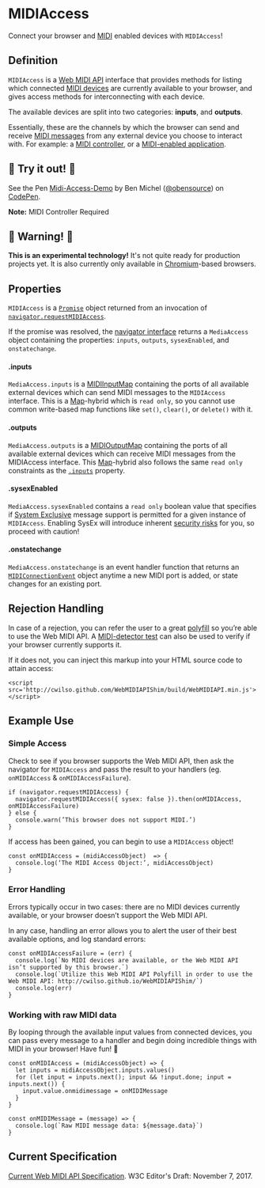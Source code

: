 # MIDIAccess
Connect your browser and [MIDI](https://en.wikipedia.org/wiki/MIDI) enabled devices with `MIDIAccess`!

## Definition
`MIDIAccess` is a [Web MIDI API](https://webaudio.github.io/web-midi-api/) interface that provides methods for listing which connected [MIDI devices](https://en.wikipedia.org/wiki/MIDI_controller) are currently available to your browser, and gives access methods for interconnecting with each device. 

The available devices are split into two categories: **inputs**, and **outputs**.

Essentially, these are the channels by which the browser can send and receive [MIDI messages](https://en.wikipedia.org/wiki/MIDI#Messages) from any external device you choose to interact with. For example: a [MIDI controller](https://en.wikipedia.org/wiki/MIDI_controller), or a [MIDI-enabled application](https://en.wikipedia.org/wiki/MIDI#Software).



## 🎉 Try it out! 🎉
<p data-height="461" data-theme-id="0" data-slug-hash="RMgLor" data-default-tab="js,result" data-user="obensource" data-embed-version="2" data-pen-title="Midi-Access-Demo" class="codepen">See the Pen <a href="https://codepen.io/obensource/pen/RMgLor/">Midi-Access-Demo</a> by Ben Michel (<a href="https://codepen.io/obensource">@obensource</a>) on <a href="https://codepen.io">CodePen</a>.</p>

**Note:** MIDI Controller Required

## 🚨 Warning! 🚨
**This is an experimental technology!** It's not quite ready for production projects yet. It is also currently only available in [Chromium](https://en.wikipedia.org/wiki/Chromium_(web_browser))-based browsers.

## Properties
`MIDIAccess` is a [`Promise`](https://developer.mozilla.org/en-US/docs/Web/JavaScript/Reference/Global_Objects/Promise)  object returned from an invocation of [`navigator.requestMIDIAccess`](https://webaudio.github.io/web-midi-api/#dom-navigator-requestmidiaccess).

If the promise was resolved, the [navigator interface](https://developer.mozilla.org/en-US/docs/Web/API/Navigator) returns a `MediaAccess` object containing the properties: `inputs`, `outputs`, `sysexEnabled`, and `onstatechange`.
#### .inputs
`MediaAccess.inputs` is a [MIDIInputMap](https://developer.mozilla.org/en-US/docs/Web/API/MIDIInputMap) containing the ports of all available external devices which can send MIDI messages to the `MIDIAccess` interface. This is a [Map](https://developer.mozilla.org/en-US/docs/Web/JavaScript/Reference/Global_Objects/Map)-hybrid which is `read only`, so you cannot use common write-based map functions like `set()`, `clear()`, or `delete()` with it.
#### .outputs
`MediaAccess.outputs` is a [MIDIOutputMap](https://developer.mozilla.org/en-US/docs/Web/API/MIDIOutputMap) containing the ports of all available external devices which can receive MIDI messages from the MIDIAccess interface. This [Map](https://developer.mozilla.org/en-US/docs/Web/JavaScript/Reference/Global_Objects/Map)-hybrid also follows the same `read only` constraints as the [`.inputs`](https://github.com/obensource/web-midi-api-docs/new/master#inputs) property.
#### .sysexEnabled
`MediaAccess.sysexEnabled` contains a `read only` boolean value that specifies if [System Exclusive](https://en.wikipedia.org/wiki/MIDI#System_Exclusive_messages) message support is permitted for a given instance of `MIDIAccess`. Enabling SysEx will introduce inherent [security risks](https://github.com/mozilla/standards-positions/issues/58#issuecomment-369892938) for you, so proceed with caution!
#### .onstatechange
`MediaAccess.onstatechange` is an event handler function that returns an [`MIDIConnectionEvent`](https://webaudio.github.io/web-midi-api/#MIDIConnectionEvent) object anytime a new MIDI port is added, or state changes for an existing port.

## Rejection Handling
In case of a rejection, you can refer the user to a great [polyfill](https://en.wikipedia.org/wiki/Polyfill_(programming)) so you’re able to use the Web MIDI API. A [MIDI-detector test](http://cwilso.github.io/WebMIDIAPIShim/) can also be used to verify if your browser currently supports it.

If it does not, you can inject this markup into your HTML source code to attain access:

`<script src='http://cwilso.github.com/WebMIDIAPIShim/build/WebMIDIAPI.min.js'></script>`

## Example Use

### Simple Access
Check to see if you browser supports the Web MIDI API, then ask the navigator for `MIDIAccess` and pass the result to your handlers (eg. `onMIDIAccess` & `onMIDIAccessFailure`).
```
if (navigator.requestMIDIAccess) {
  navigator.requestMIDIAccess({ sysex: false }).then(onMIDIAccess, onMIDIAccessFailure)
} else {
  console.warn(’This browser does not support MIDI.’)
}
```

If access has been gained, you can begin to use a `MIDIAccess` object!
```
const onMIDIAccess = (midiAccessObject)  => {
  console.log(‘The MIDI Access Object:’, midiAccessObject)
}
```

### Error Handling
Errors typically occur in two cases: there are no MIDI devices currently available, or your browser doesn’t support the Web MIDI API.

In any case, handling an error allows you to alert the user of their best available options, and log standard errors:
```
const onMIDIAccessFailure = (err) {
  console.log(`No MIDI devices are available, or the Web MIDI API isn’t supported by this browser.`)
  console.log(`Utilize this Web MIDI API Polyfill in order to use the Web MIDI API: http://cwilso.github.io/WebMIDIAPIShim/`)
  console.log(err)
}
```

### Working with raw MIDI data
By looping through the available input values from connected devices, you can pass every message to a handler and begin doing incredible things with MIDI in your browser! Have fun! 🙌
```
const onMIDIAccess = (midiAccessObject) => {
  let inputs = midiAccessObject.inputs.values()
  for (let input = inputs.next(); input && !input.done; input = inputs.next()) {
    input.value.onmidimessage = onMIDIMessage
  }  
}

const onMIDIMessage = (message) => {
  console.log(`Raw MIDI message data: ${message.data}`)
}
```

## Current Specification
[Current Web MIDI API Specification](https://webaudio.github.io/web-midi-api/). W3C Editor's Draft: November 7, 2017.
